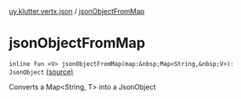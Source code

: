 [uy.klutter.vertx.json](index.md) / [jsonObjectFromMap](.)


# jsonObjectFromMap
`inline fun <V> jsonObjectFromMap(map:&nbsp;Map<String,&nbsp;V>): JsonObject` [(source)](https://github.com/kohesive/klutter/blob/master/vertx3-jdk8/src/main/kotlin/uy/klutter/vertx/json/VertxJson.kt#L28)

Converts a Map&lt;String, T&gt; into a JsonObject


